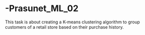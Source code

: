 # -Prasunet_ML_02
This task is about creating a K-means clustering algorithm to group customers of a retail
store based on their purchase history.
